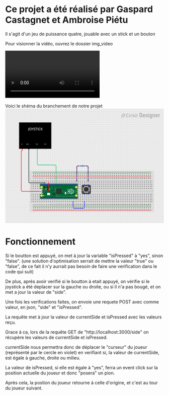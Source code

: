 # Ce projet a été réalisé par Gaspard Castagnet et Ambroise Piétu

Il s'agit d'un jeu de puissance quatre, jouable avec un stick et un bouton

Pour visionner la vidéo, ouvrez le dossier img_video

![Vidéo de présentation](img_video/VID_20230203_180917546.mp4)

Voici le shéma du branchement de notre projet 
![Schéma de branchement](img_video/branchement_IoT.png)

# Fonctionnement 

Si le boutton est appuyé, on met à jour la variable "isPressed" à "yes", sinon "false". (une solution d'optimisation serrait de mettre la valeur "true" ou "false", de ce fait il n'y aurrait pas besoin de faire une verification dans le code qui suit)

De plus, après avoir verifié si le boutton à etait appuyé, on vérifie si le joystick a été deplacer sur la gauche ou droite, ou si il n'a pas bougé, et on met a jour la valeur de "side".

Une fois les verifications faites, on envoie une requete POST avec comme valeur, en json, "side" et "isPressed".

La requête met à jour la valeur de currentSide et isPressed avec les valeurs reçu.

Grace à ca, lors de la requête GET de "http://localhost:3000/side" on récupère les valeurs de currentSide et isPressed.

currentSide nous permettra donc de déplacer le "curseur" du joueur (représenté par le cercle en violet) en verifiant si, la valeur de currentSide, est égale à gauche, droite ou milieu.

La valeur de isPressed, si elle est égale à "yes", ferra un event click sur la position actuelle du joueur et donc "posera" un pion.

Après cela, la postion du joueur retourne à celle d'origine, et c'est au tour du joueur suivant.
